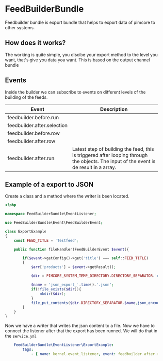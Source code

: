 
# FeedBuilderBundle
Feedbuilder bundle is export bundle that helps to export data of pimcore to other systems.

## How does it works?
The working is quite simple, you discibe your export method to the level you want, that's give you data you want. This is based on the output channel bundle

## Events
Inside the builder we can subscribe to events on different levels of the building of the feeds. 

| Event                       | Description  |
| --------------------------- | ------------ |
| feedbuilder.before.run      |              |
| feedbuilder.after.selection |              |
| feedbuilder.before.row      |              |
| feedbuilder.after.row       |              |
| feedbuilder.after.run       | Latest step of building the feed, this is triggered after looping through the objects. The input of the event is de result in a array.             |

## Example of a export to JSON
Create a class and a method where the writer is been located.

```php
<?php

namespace FeedBuilderBundle\EventListener;

use FeedBuilderBundle\Event\FeedBuilderEvent;

class ExportExample
{
    const FEED_TITLE = 'Testfeed';

    public function fileHandler(FeedBuilderEvent $event){

        if($event->getConfig()->get('title') === self::FEED_TITLE)
        {
            $arr['products'] = $event->getResult();

            $dir = PIMCORE_SYSTEM_TEMP_DIRECTORY.DIRECTORY_SEPARATOR.'export';

            $name = 'json_export_'.time().'.json';
            if(!file_exists($dir)){
                mkdir($dir);
            }
            file_put_contents($dir.DIRECTORY_SEPARATOR.$name,json_encode($arr, JSON_PRETTY_PRINT));
        }
    }
}
```

Now we have a writer that writes the json content to a file. Now we have to connect the listener after that the export has been runned. 
We will do that in the ```service.yml```

```yaml
    FeedBuilderBundle\EventListener\ExportExample:
        tags:
            - { name: kernel.event_listener, event: feedbuilder.after.run, method: fileHandler }
```


